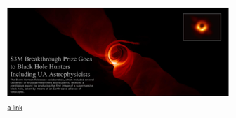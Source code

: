 ![](https://github.com/UA-ResearchComputing-HPC/ua-researchcomputing-hpc.github.io/blob/master/.images/BlackHoleMashup_TextOverlap.png)

[a link](PBS-Scripts/Array-and-Parallel/README.md)
